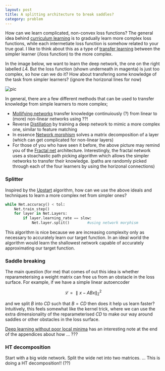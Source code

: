 ```yaml
---
layout: post
title: A splitting architecture to break saddles?
category: problem
---
```


How can we learn complicated, non-convex loss functions? The general idea behind [curriculum learning]() is to gradually learn more complex loss functions, while each intermetiate loss function is somehow related to your true goal. I like to think about this as a type of [transfer learning]() between the simpler learner (/loss function) to the more complex.

In the image below, we want to learn the deep network, the one on the right labelled $L4$. But the loss function (shown underneath in magenta) is just too complex, so how can we do it? How about transfering some knowledge of the task from simpler learners? (ignore the horizonal lines for now)

![pic]({{site.baseurl}}\images/Curriculum.png)

In general, there are a few different methods that can be used to transfer knowledge from simple learners to more complex;

* [Mollifying networks](https://arxiv.org/abs/1608.04980) transfer knowledge continuiously (?) from linear to (more) non-linear networks using ??!
* Reverse [Distillation](https://arxiv.org/abs/1503.02531) by training a deep network to mimic a more complex one, similar to feature matching
* In essence [Network morphism](https://arxiv.org/abs/1603.01670) solves a matrix decomposition of a layer (which can get complicated for non-linear layers)
* For those of you who have seen it before, the above picture may remind you of the [Fractal net](https://arxiv.org/abs/1605.07648) architecture. Interestingly, the fractal network uses a stoachastic path picking algorithm which allows the simpler networks to transfer their knowledge. (paths are randomly picked through each of the four learners by using the horizonal connections) 


### Splitter

Inspired by the [Upstart](http://www.mitpressjournals.org/doi/abs/10.1162/neco.1990.2.2.198?journalCode=neco#.V-9IzZN96zY) algorithm, how can we use the above ideals and techniques to learn a more complex net from simpler ones?


```python
while Net.accuracy() < tol:
    Net.train_step()
    for layer in Net.Layers:
        if layer.learning_rate == slow:
            Net.layer.split()        #using network morphism
```

This algorithm is nice because we are increasing complexity only as necessary to accurately learn our target function. In an ideal world the algorithm would learn the shallowest network capable of accurately approximating our target function.


### Saddle breaking

The main question (for me) that comes of out this idea is whether reparameterising a weight matrix can free us from an obstacle in the loss surface. For example, if we have a simple linear autoencoder

$$\mathcal L = \parallel x - ABx\parallel_2^2$$

and we split $B$ into $CD$ such that $B = CD$ then does it help us learn faster? Intuitively, this feels somewhat like the kernel trick, where we can use the extra dimensionality of the reparameterised $CD$ to make our way around saddles or other obstacles in the loss surface.

[Deep learning without poor local minima](https://arxiv.org/abs/1605.07110) has an interesting note at the end of the appendices about how … ???


### HT decomposition

Start with a big wide network. Split the wide net into two matrices. ... This is doing a HT decomposition!! (??)